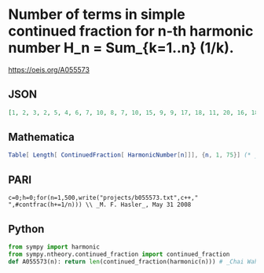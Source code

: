 # Number of terms in simple continued fraction for n\-th harmonic number H\_n \= Sum\_\{k\=1\.\.n\} \(1/k\)\.
https://oeis.org/A055573
## JSON
```JSON
[1, 2, 3, 2, 5, 4, 6, 7, 10, 8, 7, 10, 15, 9, 9, 17, 18, 11, 20, 16, 18, 18, 23, 19, 24, 25, 24, 26, 29, 21, 24, 23, 26, 25, 32, 34, 33, 26, 24, 31, 32, 31, 36, 36, 39, 32, 34, 42, 47, 44, 46, 35, 40, 48, 43, 47, 59, 50, 49, 39, 50, 66, 54, 44, 54, 49, 41, 64, 47, 46, 54, 71, 72]
```
## Mathematica
```Mathematica
Table[ Length[ ContinuedFraction[ HarmonicNumber[n]]], {n, 1, 75}] (* _Robert G. Wilson v_, Dec 22 2003 *)
```
## PARI
```PARI
c=0;h=0;for(n=1,500,write("projects/b055573.txt",c++," ",#contfrac(h+=1/n))) \\ _M. F. Hasler_, May 31 2008
```
## Python
```Python
from sympy import harmonic
from sympy.ntheory.continued_fraction import continued_fraction
def A055573(n): return len(continued_fraction(harmonic(n))) # _Chai Wah Wu_, Jun 27 2024
```
